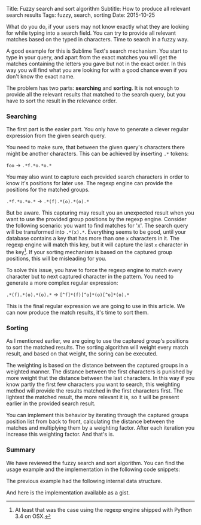 Title: Fuzzy search and sort algorithm
Subtitle: How to produce all relevant search results
Tags: fuzzy, search, sorting
Date: 2015-10-25

What do you do, if your users may not know exactly what they are looking for while typing into a search field. 
You can try to provide all relevant matches based on the typed in characters. Time to search in a fuzzy way.
 <!-- PELICAN_END_SUMMARY --> 

A good example for this is Sublime Text's search mechanism. You start to type in your query, and apart from 
the exact matches you will get the matches containing the letters you gave but not in the exact order. In this
way you will find what you are looking for with a good chance even if you don't know the exact name.

The problem has two parts: __searching__ and __sorting__. It is not enough to provide all the relevant results that matched to
the search query, but you have to sort the result in the relevance order.

### Searching

The first part is the easier part. You only have to generate a clever regular expression from the 
given search query.

You need to make sure, that between the given query's characters there might be another characters. 
This can be achieved by inserting `.*` tokens:

`foo` -> `.*f.*o.*o.*`

You may also want to capture each provided search characters in order to know it's positions for later use. 
The regexp engine can provide the positions for the matched groups.

`.*f.*o.*o.*` -> `.*(f).*(o).*(o).*`

But be aware. This capturing may result you an unexpected result when you want to use the provided group 
positions by the regexp engine. Consider the following scenario: you want to find matches for 'x'. The 
search query will be transformed into `.*(x).*`. Everything seems to be good, until your database contains
 a key that has more than one `x` characters in it. The regexp engine will match this key, but it will 
capture the last `x` character in the key[^1]. If your sorting mechanism is based on the captured group 
positions, this will be misleading for you. 

To solve this issue, you have to force the regexp engine to match every character but to next captured character in the pattern.
You need to generate a more complex regular expression:

`.*(f).*(o).*(o).*` -> `[^f]*(f)[^o]*(o)[^o]*(o).*`

This is the final regular expression we are going to use in this article. We can now produce the match 
results, it's time to sort them.

### Sorting

As I mentioned earlier, we are going to use the captured group's positions to sort the matched results.
The sorting algorithm will weight every match result, and based on that weight, the soring can be executed.

The weighting is based on the distance between the captured groups in a weighted manner. The distance between the first 
characters is punished by more weight that the distance between the last characters. In this way if you know partly the first few characters 
you want to search, this weighting method will provide the results matched in the first characters first. The lightest the matched result, the
more relevant it is, so it will be present earlier in the provided search result.

You can implement this behavior by iterating through the captured groups position list from back to front, calculating the distance between the matches and 
multiplying them by a weighting factor. After each iteration you increase this weighting factor. And that's is.

### Summary

We have reviewed the fuzzy search and sort algorithm. You can find the usage example and the implementation in the following code snippets:

<div class="gist" data-gist-id="084a637ed3ce08042b76" data-gist-file="fuzzy_demo.py" data-gist-show-spinner="true"></div>

The previous example had the following internal data structure.

<div class="gist" data-gist-id="084a637ed3ce08042b76" data-gist-file="internal_printout.txt" data-gist-show-spinner="true"></div>

And here is the implementation available as a gist.

<div class="gist" data-gist-id="084a637ed3ce08042b76" data-gist-file="fuzzy_search.py" data-gist-show-spinner="true"></div>


[^1]: At least that was the case using the regexp engine shipped with Python 3.4 on OSX.
